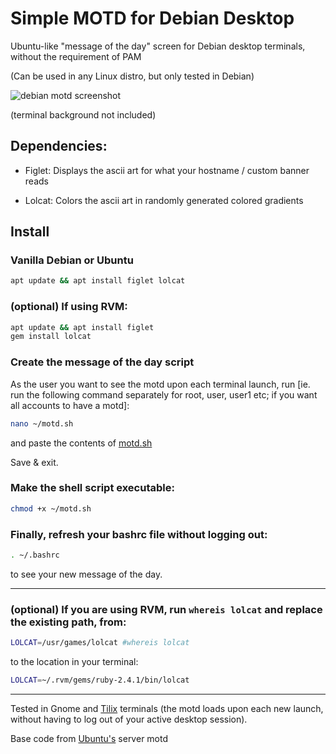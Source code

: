 # Simple MOTD for Debian Desktop
Ubuntu-like "message of the day" screen for Debian desktop terminals, without the requirement of PAM

(Can be used in any Linux distro, but only tested in Debian)

![debian motd screenshot](https://raw.githubusercontent.com/z0m8i3/simple-motd-for-debian-desktop/master/img/debian-motd-screenshot.png)

(terminal background not included)

## Dependencies:
* Figlet: Displays the ascii art for what your hostname / custom banner reads

* Lolcat: Colors the ascii art in randomly generated colored gradients

## Install

### Vanilla Debian or Ubuntu
```bash
apt update && apt install figlet lolcat
```

### (optional) If using RVM:
```bash
apt update && apt install figlet
gem install lolcat
```

### Create the message of the day script
As the user you want to see the motd upon each terminal launch, run [ie. run the following command separately for root, user, user1 etc; if you want all accounts to have a motd]:
```bash
nano ~/motd.sh
```

and paste the contents of [motd.sh](simple-motd-for-debian-desktop/blob/master/motd.sh)

Save & exit.

### Make the shell script executable:
```bash
chmod +x ~/motd.sh
```

### Finally, refresh your bashrc file without logging out:
```bash
. ~/.bashrc
```

to see your new message of the day.
***
### (optional) If you are using RVM, run `whereis lolcat` and replace the existing path, from:
```bash
LOLCAT=/usr/games/lolcat #whereis lolcat
```
to the location in your terminal:
```bash
LOLCAT=~/.rvm/gems/ruby-2.4.1/bin/lolcat
```

***
Tested in Gnome and [Tilix](https://packages.debian.org/sid/tilix) terminals (the motd loads upon each new launch, without having to log out of your active desktop session).

Base code from [Ubuntu's](https://ubuntu.com) server motd
